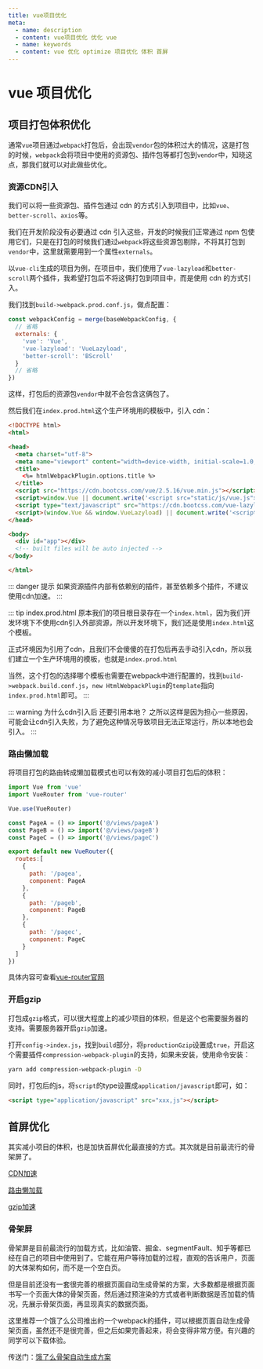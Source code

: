 ```yaml
---
title: vue项目优化
meta:
  - name: description
  - content: vue项目优化 优化 vue
  - name: keywords
  - content: vue 优化 optimize 项目优化 体积 首屏
---
```


# vue 项目优化

## 项目打包体积优化

通常`vue`项目通过`webpack`打包后，会出现`vendor`包的体积过大的情况，这是打包的时候，`webpack`会将项目中使用的资源包、插件包等都打包到`vendor`中，知晓这点，那我们就可以对此做些优化。

### 资源CDN引入

我们可以将一些资源包、插件包通过 cdn 的方式引入到项目中，比如`vue`、`better-scroll`、`axios`等。

我们在开发阶段没有必要通过 cdn 引入这些，开发的时候我们正常通过 npm 包使用它们，只是在打包的时候我们通过`webpack`将这些资源包剔除，不将其打包到`vendor`中，这里就需要用到一个属性`externals`。

以`vue-cli`生成的项目为例，在项目中，我们使用了`vue-lazyload`和`better-scroll`两个插件，我希望打包后不将这俩打包到项目中，而是使用 cdn 的方式引入。

我们找到`build->webpack.prod.conf.js`，做点配置：

```javascript
const webpackConfig = merge(baseWebpackConfig, {
  // 省略
  externals: {
    'vue': 'Vue',
    'vue-lazyload': 'VueLazyload',
    'better-scroll': 'BScroll'
  }
  // 省略
})
```

这样，打包后的资源包`vendor`中就不会包含这俩包了。

然后我们在`index.prod.html`这个生产环境用的模板中，引入 cdn：

```html
<!DOCTYPE html>
<html>

<head>
  <meta charset="utf-8">
  <meta name="viewport" content="width=device-width, initial-scale=1.0, maximum-scale=1.0,minimum-scale=1.0,user-scalable=0">
  <title>
    <%= htmlWebpackPlugin.options.title %>
  </title>
  <script src="https://cdn.bootcss.com/vue/2.5.16/vue.min.js"></script>
  <script>window.Vue || document.write('<script src="static/js/vue.js"><\/script>')</script>
  <script type="text/javascript" src="https://cdn.bootcss.com/vue-lazyload/1.2.2/vue-lazyload.js"></script>
  <script>(window.Vue && window.VueLazyload) || document.write('<script src="static/js/vue-lazyload.js"><\/script>')</script>
</head>

<body>
  <div id="app"></div>
  <!-- built files will be auto injected -->
</body>

</html>
```
::: danger 提示
如果资源插件内部有依赖别的插件，甚至依赖多个插件，不建议使用cdn加速。
:::

::: tip index.prod.html
原本我们的项目根目录存在一个`index.html`，因为我们开发环境下不使用cdn引入外部资源，所以开发环境下，我们还是使用`index.html`这个模板。

正式环境因为引用了cdn，且我们不会傻傻的在打包后再去手动引入cdn，所以我们建立一个生产环境用的模板，也就是`index.prod.html`

当然，这个打包的选择哪个模板也需要在webpack中进行配置的，找到`build->webpack.build.conf.js`，`new HtmlWebpackPlugin`的`template`指向`index.prod.html`即可。
:::

::: warning 为什么cdn引入后 还要引用本地？
之所以这样是因为担心一些原因，可能会让cdn引入失败，为了避免这种情况导致项目无法正常运行，所以本地也会引入。
:::

### 路由懒加载

将项目打包的路由转成懒加载模式也可以有效的减小项目打包后的体积：
```javascript
import Vue from 'vue'
import VueRouter from 'vue-router'

Vue.use(VueRouter)

const PageA = () => import('@/views/pageA')
const PageB = () => import('@/views/pageB')
const PageC = () => import('@/views/pageC')

export default new VueRouter({
  routes:[
    {
      path: '/pagea',
      component: PageA
    },
    {
      path: '/pageb',
      component: PageB
    },
    {
      path: '/pagec',
      component: PageC
    }
  ]
})
```

具体内容可查看[vue-router官网](https://router.vuejs.org/zh/guide/advanced/lazy-loading.html)

### 开启gzip

打包成`gzip`格式，可以很大程度上的减少项目的体积，但是这个也需要服务器的支持。需要服务器开启`gzip`加速。

打开`config->index.js`，找到`build`部分，将`productionGzip`设置成`true`，开启这个需要插件`compression-webpack-plugin`的支持，如果未安装，使用命令安装：

```bash
yarn add compression-webpack-plugin -D
```

同时，打包后的js，将`script`的type设置成`application/javascript`即可，如：
```html
<script type="application/javascript" src="xxx,js"></script>
```

## 首屏优化

其实减小项目的体积，也是加快首屏优化最直接的方式。其次就是目前最流行的骨架屏了。

[CDN加速](#资源cdn引入)

[路由懒加载](#路由懒加载)

[gzip加速](#开启gzip)

### 骨架屏

骨架屏是目前最流行的加载方式，比如油管、掘金、segmentFault、知乎等都已经在自己的项目中使用到了。它能在用户等待加载的过程，直观的告诉用户，页面的大体架构如何，而不是一个空白页。

但是目前还没有一套很完善的根据页面自动生成骨架的方案，大多数都是根据页面书写一个页面大体的骨架页面，然后通过预渲染的方式或者判断数据是否加载的情况，先展示骨架页面，再显现真实的数据页面。

这里推荐一个饿了么公司推出的一个webpack的插件，可以根据页面自动生成骨架页面，虽然还不是很完善，但之后如果完善起来，将会变得非常方便。有兴趣的同学可以下载体验。

传送门：[饿了么骨架自动生成方案](https://github.com/ElemeFE/page-skeleton-webpack-plugin)
